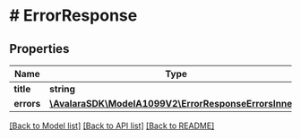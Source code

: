 # # ErrorResponse

## Properties

Name | Type | Description | Notes
------------ | ------------- | ------------- | -------------
**title** | **string** |  | [optional]
**errors** | [**\AvalaraSDK\ModelA1099V2\ErrorResponseErrorsInner[]**](ErrorResponseErrorsInner.md) |  | [optional]

[[Back to Model list]](../../../README.md#models) [[Back to API list]](../../../README.md#endpoints) [[Back to README]](../../../README.md)
